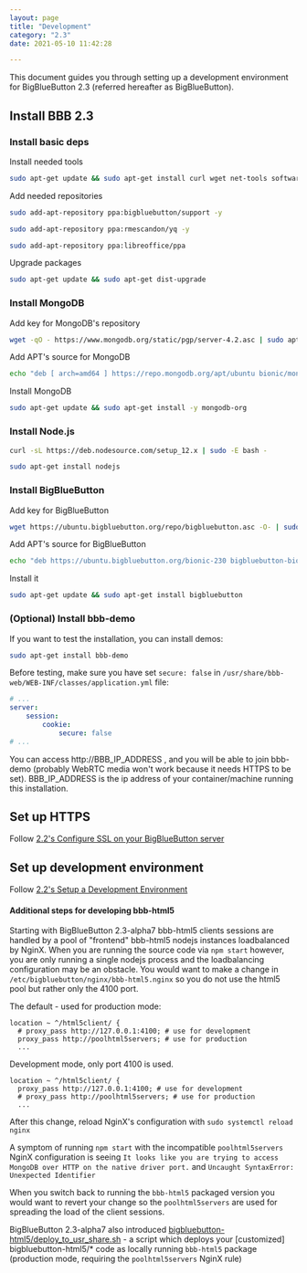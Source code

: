 ```yaml
---
layout: page
title: "Development"
category: "2.3"
date: 2021-05-10 11:42:28

---
```


This document guides you through setting up a development environment for BigBlueButton 2.3 (referred hereafter as BigBlueButton).

## Install BBB 2.3

### Install basic deps
Install needed tools
```bash
sudo apt-get update && sudo apt-get install curl wget net-tools software-properties-common haveged apt-transport-https openjdk-8-jdk -y
```
Add needed repositories
```bash
sudo add-apt-repository ppa:bigbluebutton/support -y
```
```bash
sudo add-apt-repository ppa:rmescandon/yq -y
```
```bash
sudo add-apt-repository ppa:libreoffice/ppa
```
Upgrade packages
```bash
sudo apt-get update && sudo apt-get dist-upgrade
```

### Install MongoDB
Add key for MongoDB's repository
```bash
wget -qO - https://www.mongodb.org/static/pgp/server-4.2.asc | sudo apt-key add -
```
Add APT's source for MongoDB
```bash
echo "deb [ arch=amd64 ] https://repo.mongodb.org/apt/ubuntu bionic/mongodb-org/4.2 multiverse" | sudo tee /etc/apt/sources.list.d/mongodb-org-4.2.list
```
Install MongoDB
```bash
sudo apt-get update && sudo apt-get install -y mongodb-org
```


### Install Node.js
```bash
curl -sL https://deb.nodesource.com/setup_12.x | sudo -E bash -
```
```bash
sudo apt-get install nodejs
```

### Install BigBlueButton
Add key for BigBlueButton
```bash
wget https://ubuntu.bigbluebutton.org/repo/bigbluebutton.asc -O- | sudo apt-key add -
```
Add APT's source for BigBlueButton
```bash
echo "deb https://ubuntu.bigbluebutton.org/bionic-230 bigbluebutton-bionic main" | sudo tee /etc/apt/sources.list.d/bigbluebutton.list
```
Install it
```bash
sudo apt-get update && sudo apt-get install bigbluebutton
```

### (Optional) Install bbb-demo
If you want to test the installation, you can install demos:
```bash
sudo apt-get install bbb-demo
```
Before testing, make sure you have set `secure: false` in `/usr/share/bbb-web/WEB-INF/classes/application.yml` file:
```yml
# ...
server:
    session:
        cookie:
            secure: false
# ...

```
You can access http://BBB_IP_ADDRESS , and you will be able to join bbb-demo
(probably WebRTC media won't work because it needs HTTPS to be set).
BBB_IP_ADDRESS is the ip address of your container/machine running this
installation.

## Set up HTTPS
Follow [2.2's Configure SSL on your BigBlueButton server](https://docs.bigbluebutton.org/2.2/install.html#configure-ssl-on-your-bigbluebutton-server)

## Set up development environment
Follow [2.2's Setup a Development Environment](https://docs.bigbluebutton.org/2.2/dev.html#setup-a-development-environment)

#### Additional steps for developing bbb-html5
Starting with BigBlueButton 2.3-alpha7 bbb-html5 clients sessions are handled by a pool of "frontend" bbb-html5 nodejs instances loadbalanced by NginX. When you are running the source code via `npm start` however, you are only running a single nodejs process and the loadbalancing configuration may be an obstacle. You would want to make a change in `/etc/bigbluebutton/nginx/bbb-html5.nginx` so you do not use the html5 pool but rather only the 4100 port.

The default - used for production mode:
```
location ~ ^/html5client/ {
  # proxy_pass http://127.0.0.1:4100; # use for development
  proxy_pass http://poolhtml5servers; # use for production
  ...
```

Development mode, only port 4100 is used.
```
location ~ ^/html5client/ {
  proxy_pass http://127.0.0.1:4100; # use for development
  # proxy_pass http://poolhtml5servers; # use for production
  ...
```

After this change, reload NginX's configuration with `sudo systemctl reload nginx`

A symptom of running `npm start` with the incompatible `poolhtml5servers` NginX configuration is seeing `It looks like you are trying to access MongoDB over HTTP on the native driver port.` and `Uncaught SyntaxError: Unexpected Identifier`



When you switch back to running the `bbb-html5` packaged version you would want to revert your change so the `poolhtml5servers` are used for spreading the load of the client sessions.

BigBlueButton 2.3-alpha7 also introduced [bigbluebutton-html5/deploy_to_usr_share.sh](https://github.com/bigbluebutton/bigbluebutton/blob/v2.3-alpha-7/bigbluebutton-html5/deploy_to_usr_share.sh) - a script which deploys your [customized] bigbluebutton-html5/* code as locally running `bbb-html5` package (production mode, requiring the `poolhtml5servers` NginX rule)

